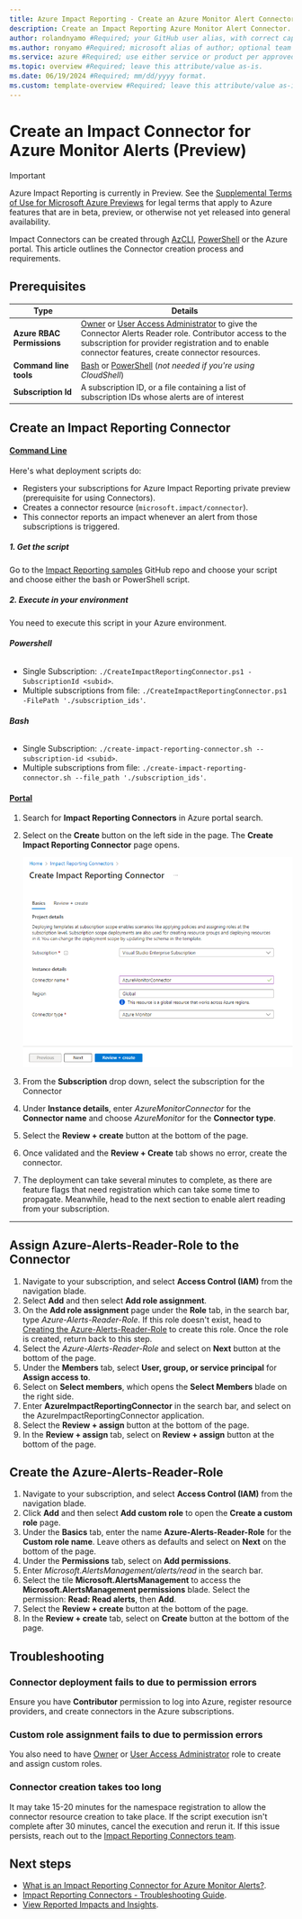 ```yaml
---
title: Azure Impact Reporting - Create an Azure Monitor Alert Connector #Required; page title is displayed in search results. Include the brand.
description: Create an Impact Reporting Azure Monitor Alert Connector. #Required; article description that is displayed in search results. 
author: rolandnyamo #Required; your GitHub user alias, with correct capitalization.
ms.author: ronyamo #Required; microsoft alias of author; optional team alias.
ms.service: azure #Required; use either service or product per approved list. 
ms.topic: overview #Required; leave this attribute/value as-is.
ms.date: 06/19/2024 #Required; mm/dd/yyyy format.
ms.custom: template-overview #Required; leave this attribute/value as-is.
---
```


# Create an Impact Connector for Azure Monitor Alerts (Preview)
> [!IMPORTANT]
> Azure Impact Reporting is currently in Preview. See the [Supplemental Terms of Use for Microsoft Azure Previews](https://azure.microsoft.com/support/legal/preview-supplemental-terms/) for legal terms that apply to Azure features that are in beta, preview, or otherwise not yet released into general availability.

Impact Connectors can be created through [AzCLI](/cli/azure), [PowerShell](/powershell/azure) or the Azure portal. This article outlines the Connector creation process and requirements.

## Prerequisites
| Type     | Details      |
| ------------- | ------------- |
| **Azure RBAC Permissions** | [Owner](/azure/role-based-access-control/built-in-roles#owner) or [User Access Administrator](/azure/role-based-access-control/built-in-roles#user-access-administrator) to give the Connector Alerts Reader role. Contributor access to the subscription for provider registration and to enable connector features, create connector resources. |
| **Command line tools** | [Bash](/cli/azure) or [PowerShell](/powershell/azure) (*not needed if you're using CloudShell*)|
| **Subscription Id**| A subscription ID, or a file containing a list of subscription IDs  whose alerts are of interest|

## Create an Impact Reporting Connector
#### [Command Line](#tab/cli/)

Here's what deployment scripts do:
* Registers your subscriptions for Azure Impact Reporting private preview (prerequisite for using Connectors).
* Creates a connector resource (`microsoft.impact/connector`).
* This connector reports an impact whenever an alert from those subscriptions is triggered.

##### 1. **Get the script**
Go to the [Impact Reporting samples](https://github.com/Azure/impact-reporting-samples/tree/main/Onboarding/Connector/Scripts) GitHub repo and choose your script and choose either the bash or PowerShell script.
##### 2. **Execute in your environment**
You need to execute this script in your Azure environment.

###### **Powershell**
* Single Subscription: `./CreateImpactReportingConnector.ps1 -SubscriptionId <subid>`.
* Multiple subscriptions from file: `./CreateImpactReportingConnector.ps1 -FilePath './subscription_ids'`.

###### **Bash**
* Single Subscription: `./create-impact-reporting-connector.sh --subscription-id <subid>`.
* Multiple subscriptions from file: `./create-impact-reporting-connector.sh --file_path './subscription_ids'`.

#### [Portal](#tab/portal/)

1. Search for **Impact Reporting Connectors** in Azure portal search.
2. Select on the **Create** button on the left side in the page. The **Create Impact Reporting Connector** page opens.

    ![Screenshot of the create impact reporting connector page](images/create-connector.png)

3. From the **Subscription** drop down, select the subscription for the Connector
4. Under **Instance details**, enter *AzureMonitorConnector* for the **Connector name** and choose *AzureMonitor* for the **Connector type**.
5. Select the **Review + create** button at the bottom of the page.
6. Once validated and the **Review + Create** tab shows no error, create the connector.
7. The deployment can take several minutes to complete, as there are feature flags that need registration which can take some time to propagate. Meanwhile, head to the next section to enable alert reading from your subscription.

---

## Assign Azure-Alerts-Reader-Role to the Connector

1. Navigate to your subscription, and select **Access Control (IAM)** from the navigation blade.
2. Select **Add** and then select **Add role assignment**.
3. On the **Add role assignment** page under the **Role** tab, in the search bar, type *Azure-Alerts-Reader-Role*. If this role doesn't exist, head to [Creating the Azure-Alerts-Reader-Role](#create-the-azure-alerts-reader-role) to create this role. Once the role is created, return back to this step.
4. Select the *Azure-Alerts-Reader-Role* and select on **Next** button at the bottom of the page.
5. Under the **Members** tab, select **User, group, or service principal** for **Assign access to**.
6. Select on **Select members**, which opens the **Select Members** blade on the right side.
7. Enter **AzureImpactReportingConnector** in the search bar, and select on the AzureImpactReportingConnector application. 
8. Select the **Review + assign** button at the bottom of the page.
9. In the **Review + assign** tab, select on **Review + assign** button at the bottom of the page.

## Create the Azure-Alerts-Reader-Role
1. Navigate to your subscription, and select **Access Control (IAM)** from the navigation blade.
2. Click **Add** and then select **Add custom role** to open the **Create a custom role** page.
3. Under the **Basics** tab, enter the name **Azure-Alerts-Reader-Role** for the **Custom role name**. Leave others as defaults and select on **Next** on the bottom of the page.
4. Under the **Permissions** tab, select on **Add permissions**.
5. Enter *Microsoft.AlertsManagement/alerts/read* in the search bar.
6. Select the tile **Microsoft.AlertsManagement** to access the **Microsoft.AlertsManagement permissions** blade. Select the permission: **Read: Read alerts**, then **Add**.
7. Select the **Review + create** button at the bottom of the page.
8. In the **Review + create** tab, select on **Create** button at the bottom of the page.

## Troubleshooting

### Connector deployment fails to due to permission errors

Ensure you have **Contributor** permission to log into Azure, register resource providers, and create connectors in the Azure subscriptions.

### Custom role assignment fails to due to permission errors

You also need to have [Owner](/azure/role-based-access-control/built-in-roles#owner) or [User Access Administrator](/azure/role-based-access-control/built-in-roles#user-access-administrator) role to create and assign custom roles.

### Connector creation takes too long

It may take 15-20 minutes for the namespace registration to allow the connector resource creation to take place. 
If the script execution isn't complete after 30 minutes, cancel the execution and rerun it. If this issue persists, reach out to the [Impact Reporting Connectors team](mailto:impactrp-preview@microsoft.com).

## Next steps
* [What is an Impact Reporting Connector for Azure Monitor Alerts?](azure-monitor-connector.md).
* [Impact Reporting Connectors - Troubleshooting Guide](connectors-troubleshooting-guide.md).
* [View Reported Impacts and Insights](view-impact-insights.md).

